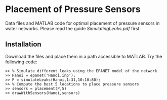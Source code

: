 # Placement of Pressure Sensors
Data files and MATLAB code for optimal placement of pressure sensors in water networks. Please read the guide *SimulatingLeaks.pdf* first.

## Installation
Download the files and place them in a path accessible to MATLAB. Try the following code:
 ``` [MATLAB]
 >> % Simulate different leaks using the EPANET model of the network
 >> Hanoi = epanet('Hanoi.inp');
 >> P = simulateLeaks(Hanoi,1:31,10:10:80);
 >> % Compute the best 5 locations to place pressure sensors
 >> sensors = placement(P,5)
 >> drawWithSensors(Hanoi,sensors)
 ```
